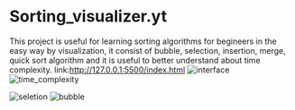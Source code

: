 # Sorting_visualizer.yt
This project is useful for learning sorting algorithms for begineers in the easy way by visualization, it consist of bubble, selection, insertion, merge, quick sort algorithm and it is useful to better understand about time complexity.
link:http://127.0.0.1:5500/index.html
![interface](https://github.com/dpkumar2001/Sorting_visualizer.yt/assets/113341856/207a9af0-ffa1-4407-9bc2-584a761fc278)
![time_complexity](https://github.com/dpkumar2001/Sorting_visualizer.yt/assets/113341856/e8f4c76d-363c-416c-ba20-4a2ad1a25296)

![seletion](https://github.com/dpkumar2001/Sorting_visualizer.yt/assets/113341856/1fbe0d19-90d3-46b7-83bc-84e5ae502065)
![bubble](https://github.com/dpkumar2001/Sorting_visualizer.yt/assets/113341856/917f05a0-0553-4c19-9c4d-d3318df8f2ad)
